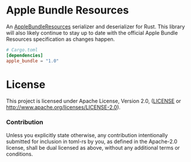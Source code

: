 # Apple Bundle Resources

An [AppleBundleResources] serializer and deserializer for Rust. This library will also likely continue to stay up to date with the official Apple Bundle Resources specification as changes happen.

[AppleBundleResources]: https://developer.apple.com/documentation/bundleresources

```toml
# Cargo.toml
[dependencies]
apple_bundle = "1.0"
```

# License

This project is licensed under Apache License, Version 2.0, ([LICENSE](LICENSE) or http://www.apache.org/licenses/LICENSE-2.0).

### Contribution

Unless you explicitly state otherwise, any contribution intentionally submitted
for inclusion in toml-rs by you, as defined in the Apache-2.0 license, shall be
dual licensed as above, without any additional terms or conditions.
